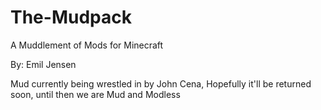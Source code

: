 # The-Mudpack
A Muddlement of Mods for Minecraft

By: Emil Jensen


Mud currently being wrestled in by John Cena, Hopefully it'll be returned soon, until then we are Mud and Modless
